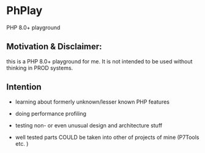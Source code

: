# PhPlay
PHP 8.0+ playground

## Motivation & Disclaimer:

this is a PHP 8.0+ playground for me. It is not intended to be used
without thinking in PROD systems.

## Intention
- learning about formerly unknown/lesser known PHP features
- doing performance  profiling
- testing non- or even unusual design and architecture stuff

- well tested parts COULD be taken into other of projects of mine (P7Tools etc. )
